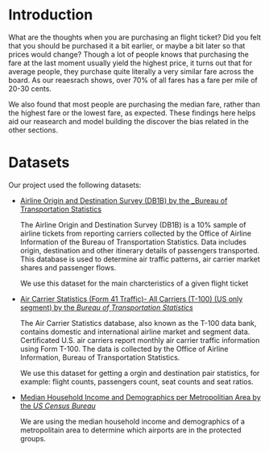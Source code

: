 # Introduction

What are the thoughts when you are purchasing an flight ticket? Did you felt that you should be purchased it a bit earlier, or maybe a bit later so that prices would change? Though a lot of people knows that purchasing the fare at the last moment usually yield the highest price, it turns out that for average people, they purchase quite literally a very similar fare across the board. As our reaesrach shows, over 70% of all fares has a fare per mile of 20-30 cents.

We also found that most people are purchasing the median fare, rather than the highest fare or the lowest fare, as expected. These findings here helps aid our reasearch and model building the discover the bias related in the other sections.

# Datasets

Our project used the following datasets:

* [Airline Origin and Destination Survey (DB1B) by the _Bureau of Transportation Statistics](https://www.transtats.bts.gov/Tables.asp?QO_VQ=EFI&QO_anzr=Nv4yv0r%FDb4vtv0%FDn0q%FDQr56v0n6v10%FDf748rB%FD%FLQOEO%FM&QO_fu146_anzr=b4vtv0%FDn0q%FDQr56v0n6v10%FDf748rB)

  The Airline Origin and Destination Survey (DB1B) is a 10% sample of airline tickets from reporting carriers collected by the Office of Airline Information of the Bureau of Transportation Statistics. Data includes origin, destination and other itinerary details of passengers transported. This database is used to determine air traffic patterns, air carrier market shares and passenger flows.
  
  We use this dataset for the main charcteristics of a given flight ticket
* [Air Carrier Statistics (Form 41 Traffic)- All Carriers (T-100) (US only segment) by the _Bureau of Transportation Statistics_](https://www.transtats.bts.gov/Tables.asp?QO_VQ=EEE&QO_anzr=Nv4%FDPn44vr4%FDf6n6v56vp5%FD%FLS14z%FDHE%FDg4nssvp%FM-%FDNyy%FDPn44vr45&QO_fu146_anzr=Nv4%FDPn44vr45)

  The Air Carrier Statistics database, also known as the T-100 data bank, contains domestic and international airline market and segment data. Certificated U.S. air carriers report monthly air carrier traffic information using Form T-100. The data is collected by the Office of Airline Information, Bureau of Transportation Statistics.
  
  We use this dataset for getting a orgin and destination pair statistics, for example: flight counts, passengers count, seat counts and seat ratios.

* [Median Household Income and Demographics per Metropolitian Area by the _US Census Bureau_](https://www.census.gov/)

  We are using the median household income and demographics of a metropolitain area to determine which airports are in the protected groups.
